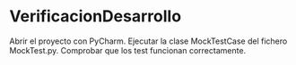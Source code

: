 # VerificacionDesarrollo

Abrir el proyecto con PyCharm.
Ejecutar la clase MockTestCase del fichero MockTest.py.
Comprobar que los test funcionan correctamente.
